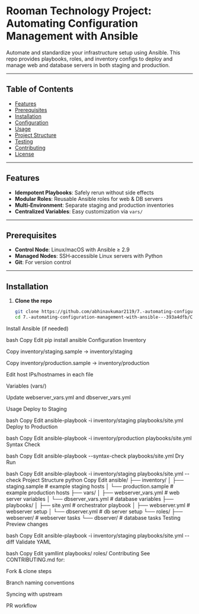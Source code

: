 # Rooman Technology Project: Automating Configuration Management with Ansible

Automate and standardize your infrastructure setup using Ansible. This repo provides playbooks, roles, and inventory configs to deploy and manage web and database servers in both staging and production.

---

## Table of Contents

- [Features](#features)  
- [Prerequisites](#prerequisites)  
- [Installation](#installation)  
- [Configuration](#configuration)  
- [Usage](#usage)  
- [Project Structure](#project-structure)  
- [Testing](#testing)  
- [Contributing](#contributing)  
- [License](#license)  

---

## Features

- **Idempotent Playbooks**: Safely rerun without side effects  
- **Modular Roles**: Reusable Ansible roles for web & DB servers  
- **Multi‑Environment**: Separate staging and production inventories  
- **Centralized Variables**: Easy customization via `vars/`  

---

## Prerequisites

- **Control Node**: Linux/macOS with Ansible ≥ 2.9  
- **Managed Nodes**: SSH‑accessible Linux servers with Python  
- **Git**: For version control  

---

## Installation

1. **Clone the repo**  
   ```bash
   git clone https://github.com/abhinavkumar2119/7.-automating-configuration-management-with-ansible---393a4dfb.git
   cd 7.-automating-configuration-management-with-ansible---393a4dfb/Configuration-Management-Automation-with-Ansible-main
Install Ansible (if needed)

bash
Copy
Edit
pip install ansible
Configuration
Inventory

Copy inventory/staging.sample → inventory/staging

Copy inventory/production.sample → inventory/production

Edit host IPs/hostnames in each file

Variables (vars/)

Update webserver_vars.yml and dbserver_vars.yml

Usage
Deploy to Staging

bash
Copy
Edit
ansible-playbook -i inventory/staging playbooks/site.yml
Deploy to Production

bash
Copy
Edit
ansible-playbook -i inventory/production playbooks/site.yml
Syntax Check

bash
Copy
Edit
ansible-playbook --syntax-check playbooks/site.yml
Dry Run

bash
Copy
Edit
ansible-playbook -i inventory/staging playbooks/site.yml --check
Project Structure
python
Copy
Edit
ansible/
├── inventory/
│   ├── staging.sample      # example staging hosts
│   └── production.sample   # example production hosts
├── vars/
│   ├── webserver_vars.yml  # web server variables
│   └── dbserver_vars.yml   # database variables
├── playbooks/
│   ├── site.yml            # orchestrator playbook
│   ├── webserver.yml       # webserver setup
│   └── dbserver.yml        # db server setup
└── roles/
    ├── webserver/          # webserver tasks
    └── dbserver/           # database tasks
Testing
Preview changes

bash
Copy
Edit
ansible-playbook -i inventory/staging playbooks/site.yml --diff
Validate YAML

bash
Copy
Edit
yamllint playbooks/ roles/
Contributing
See CONTRIBUTING.md for:

Fork & clone steps

Branch naming conventions

Syncing with upstream

PR workflow
